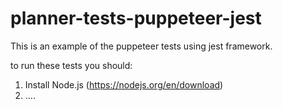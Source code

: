 # planner-tests-puppeteer-jest
This is an example of the puppeteer tests using jest framework.

to run these tests you should:
1) Install Node.js (https://nodejs.org/en/download)
2) ....
